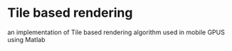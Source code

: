 # Tile based rendering

an implementation of Tile based rendering algorithm used in mobile GPUS using Matlab
